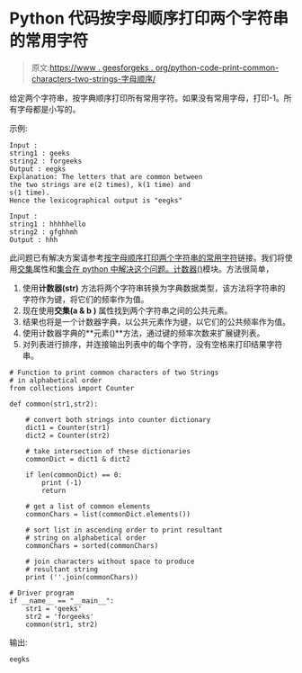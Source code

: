 # Python 代码按字母顺序打印两个字符串的常用字符

> 原文:[https://www . geesforgeks . org/python-code-print-common-characters-two-strings-字母顺序/](https://www.geeksforgeeks.org/python-code-print-common-characters-two-strings-alphabetical-order/)

给定两个字符串，按字典顺序打印所有常用字符。如果没有常用字母，打印-1。所有字母都是小写的。

示例:

```
Input : 
string1 : geeks
string2 : forgeeks
Output : eegks
Explanation: The letters that are common between 
the two strings are e(2 times), k(1 time) and 
s(1 time).
Hence the lexicographical output is "eegks"

Input : 
string1 : hhhhhello
string2 : gfghhmh
Output : hhh

```

此问题已有解决方案请参考[按字母顺序打印两个字符串的常用字符](https://www.geeksforgeeks.org/print-common-characters-two-strings-alphabetical-order-2/)链接。我们将使用[交集](https://www.geeksforgeeks.org/sets-in-python/)属性和[集合在 python 中解决这个问题。计数器()](https://www.geeksforgeeks.org/counters-in-python-set-1/)模块。方法很简单，

1.  使用**计数器(str)** 方法将两个字符串转换为字典数据类型，该方法将字符串的字符作为键，将它们的频率作为值。
2.  现在使用**交集(a & b )** 属性找到两个字符串之间的公共元素。
3.  结果也将是一个计数器字典，以公共元素作为键，以它们的公共频率作为值。
4.  使用计数器字典的**元素()**方法，通过键的频率次数来扩展键列表。
5.  对列表进行排序，并连接输出列表中的每个字符，没有空格来打印结果字符串。

```
# Function to print common characters of two Strings 
# in alphabetical order 
from collections import Counter 

def common(str1,str2): 

    # convert both strings into counter dictionary 
    dict1 = Counter(str1) 
    dict2 = Counter(str2) 

    # take intersection of these dictionaries 
    commonDict = dict1 & dict2 

    if len(commonDict) == 0: 
        print (-1)
        return

    # get a list of common elements 
    commonChars = list(commonDict.elements()) 

    # sort list in ascending order to print resultant 
    # string on alphabetical order 
    commonChars = sorted(commonChars) 

    # join characters without space to produce 
    # resultant string 
    print (''.join(commonChars)) 

# Driver program 
if __name__ == "__main__": 
    str1 = 'geeks'
    str2 = 'forgeeks'
    common(str1, str2) 
```

输出:

```
eegks

```